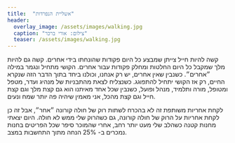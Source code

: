 ```yaml
---
title:  "אשליית הנפרדות"
header:
  overlay_image: /assets/images/walking.jpg
  caption: "צילום: אורי ברכר"
  teaser: /assets/images/walking.jpg
---
```


קשה להיות חייל צייתן שמבצע כל היום פקודות שהונחתו בידי אחרים.<!--more-->
קשה גם להיות מלך שמקבל כל היום החלטות ומחלק פקודות עבור אחרים.
הקושי מתחיל ונגמר במילה ״אחרים״.
כשנבין שאין אחרים, יש רק אנחנו, וכולנו ביחד בתוך הדבר הזה שנקרא החיים, רק אז הקושי יתחיל להתפוגג.
כשנצליח לצאת מהתבניות של מנהיג ועדר, מטפל ומטופל, מורה ותלמיד, מנהל ופועל,
כשנבין שכל אחד מאיתנו הוא גם קצת מלך וגם קצת חייל וגם קצת מהכל,
אני מאמין שיהיה פה יותר שמח ונעים.

לקחת אחריות משותפת זה לא בהכרח לשתות רוק של חולה קורונה ״אחר״,
אבל זה כן לקחת אחריות על הרוק של חולה קורונה,
גם כשהרוק שלי ממש לא חולה. היום יצאתי מחנות קטנה כשהלב שלי מעט יותר רחב,
אחרי שהמוכר סיפר שכל הפריטים בחנות נמכרים ב- 25% הנחה מתוך התחשבות במצב.
